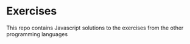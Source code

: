 # Exercises
This repo contains Javascript solutions to the exercises from the other programming languages
